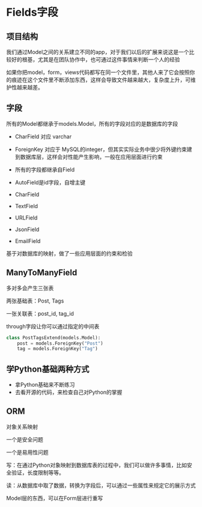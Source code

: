 # Fields字段



## 项目结构

我们通过Model之间的关系建立不同的app，对于我们以后的扩展来说这是一个比较好的根基，尤其是在团队协作中，也可通过这件事情来判断一个人的经验

如果你把model，form，views代码都写在同一个文件里，其他人来了它会按照你的痕迹在这个文件里不断添加东西，这样会导致文件越来越大，复杂度上升，可维护性越来越差。



## 字段

所有的Model都继承于models.Model，所有的字段对应的是数据库的字段

- CharField 对应 varchar
- ForeignKey 对应于 MySQL的integer，但其实实际业务中很少将外键约束建到数据库层，这样会对性能产生影响，一般在应用层面进行约束

- 所有的字段都继承自Field
- AutoField是id字段，自增主键
- CharField
- TextField
- URLField
- JsonField
- EmailField

基于对数据库的映射，做了一些应用层面的约束和检验



## ManyToManyField

多对多会产生三张表

两张基础表：Post, Tags

一张关联表：post_id, tag_id

through字段让你可以通过指定的中间表

```python
class PostTagsExtend(models.Model):
    post = models.ForeignKey("Post")
    tag = models.ForeignKey("Tag")
```



## 学Python基础两种方式

- 拿Python基础来不断练习
- 去看开源的代码，来检查自己对Python的掌握



## ORM

对象关系映射

一个是安全问题

一个是易用性问题

写：在通过Python对象映射到数据库表的过程中，我们可以做许多事情，比如安全验证，长度限制等等。

读：从数据库中取了数据，转换为字段后，可以通过一些属性来规定它的展示方式 



Model层的东西，可以在Form层进行重写